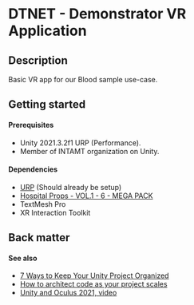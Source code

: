 # DTNET - Demonstrator VR Application

## Description

Basic VR app for our Blood sample use-case.

## Getting started

#### Prerequisites

- Unity 2021.3.2f1 URP (Performance).
- Member of INTAMT organization on Unity.

#### Dependencies

- [URP](https://medium.com/nerd-for-tech/how-to-upgrade-to-unitys-universal-render-pipeline-f1145b29040d) (Should already be setup)
- [Hospital Props - VOL.1 - 6 - MEGA PACK](https://assetstore.unity.com/packages/3d/props/hospital-props-vol-1-6-mega-pack-178128)
- TextMesh Pro
- XR Interaction Toolkit

## Back matter

#### See also

- [7 Ways to Keep Your Unity Project Organized](https://blog.theknightsofunity.com/7-ways-keep-unity-project-organized/)
- [How to architect code as your project scales](https://unity.com/how-to/how-architect-code-your-project-scales)
- [Unity and Oculus 2021, video](https://www.youtube.com/watch?v=yxMzAw2Sg5w&t=1084s&ab_channel=JustinPBarnett)
